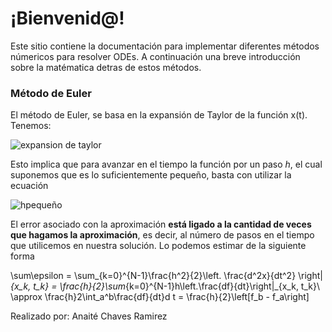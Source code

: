 # ¡Bienvenid@!

Este sitio contiene la documentación para implementar diferentes métodos númericos para resolver ODEs. A continuación una breve introducción sobre la matématica detras de estos métodos.  

### Método de Euler

El método de Euler, se basa en la expansión de Taylor de la función x(t). Tenemos:

![expansion de taylor](https://quicklatex.com/cache3/6e/ql_97cc5a36e4a55ae689a1e51cd669176e_l3.png)

Esto implica que para avanzar en el tiempo la función por un paso $h$, el cual suponemos que es lo suficientemente pequeño, basta con utilizar la ecuación

![hpequeño](https://quicklatex.com/cache3/e3/ql_f942e46ae0ef22d93a070b0ee3115ee3_l3.png)

El error asociado con la aproximación **está ligado a la cantidad de veces que hagamos la aproximación**, es decir, al número de pasos en el tiempo que utilicemos en nuestra solución. Lo podemos estimar de la siguiente forma

\sum\epsilon = \sum_{k=0}^{N-1}\frac{h^2}{2}\left. \frac{d^2x}{dt^2} \right|_{x_k, t_k} = \frac{h}{2}\sum_{k=0}^{N-1}h\left.\frac{df}{dt}\right|_{x_k, t_k}\\
\approx \frac{h}2\int_a^b\frac{df}{dt}d t = \frac{h}{2}\left[f_b - f_a\right]

Realizado por:
Anaité Chaves Ramirez
